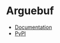 # Arguebuf

- [Documentation](https://arguebuf.readthedocs.io/en/latest/)
- [PyPI](https://pypi.org/project/arguebuf/)
